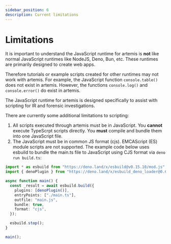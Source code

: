 ```yaml
---
sidebar_position: 6
description: Current limitations
---
```


# Limitations

It is important to understand the JavaScript runtime for artemis is **not** like
normal JavaScript runtimes like NodeJS, Deno, Bun, etc. These runtimes are
primarily designed to create web apps.

Therefore tutorials or example scripts created for other runtimes may not work
with artemis. For example, the JavaScript function `console.table()` does not
exist in artemis. However, the functions `console.log()` and `console.error()`
do exist in artemis.

The JavaScript runtime for artemis is designed specifically to assist with
scripting for IR and forensic investigations.

There are currently some additional limitations to scripting:

1. All scripts executed through artemis must be in JavaScript. You **cannot**
   execute TypeScrpt scripts directly. You **must** compile and bundle them into
   one JavaScript file.
2. The JavaScript must be in common JS format (cjs). EMCAScript (ES) module
   scripts are not supported. The example code below uses esbuild to bundle the
   main.ts file to JavaScript using CJS format via `deno run build.ts`:

```typescript
import * as esbuild from "https://deno.land/x/esbuild@v0.15.10/mod.js";
import { denoPlugin } from "https://deno.land/x/esbuild_deno_loader@0.6.0/mod.ts";

async function main() {
  const _result = await esbuild.build({
    plugins: [denoPlugin()],
    entryPoints: ["./main.ts"],
    outfile: "main.js",
    bundle: true,
    format: "cjs",
  });

  esbuild.stop();
}

main();
```
